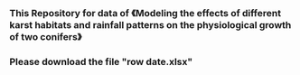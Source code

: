 ### This Repository for data of 《Modeling the effects of different karst habitats and rainfall patterns on the physiological growth of two conifers》
### Please download the file "row date.xlsx" 
